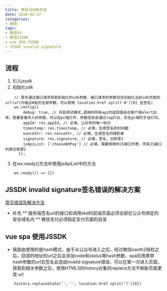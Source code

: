 ```yaml
---
title: 微信JSSDK开发
date: 2018-02-27
categories: 
- 微信
tags:
- 微信h5
- 微信JSSDK
- vue SPA JSSDK
- JSSDK invalid signature
---
```


## 流程
1. 引入jssdk
2. 初始化sdk
```
    // 首先通过接口请求获取初始化的sdk参数，接口请求的参数包含初始化当前sdk页面的url(url为锚点#前的全部参数，可以使用 location.href.split('#')[0] 去签名)
    wx.config({
        debug: true, // 开启调试模式,调用的所有api的返回值会在客户端alert出来，若要查看传入的参数，可以在pc端打开，参数信息会通过log打出，仅在pc端时才会打印。
        appId: res.appId, // 必填，公众号的唯一标识
        timestamp: res.timestamp, // 必填，生成签名的时间戳
        nonceStr: res.nonceStr, // 必填，生成签名的随机串
        signature: res.signature, // 必填，签名，见附录1
        jsApiList: ['chooseWXPay'] // 必填，需要使用的JS接口列表，所有JS接口列表见附录2
      });
```
3. 在wx.ready()方法中使用jsApiList中的方法
```
    wx.ready(() => {})
```

## JSSDK invalid signature签名错误的解决方案
[常见错误及解决方法](https://mp.weixin.qq.com/wiki?t=resource/res_main&id=mp1421141115)

* 补充
** 服务端签名url的接口和调用skd的前端页面必须全部在公众号绑定的安全域名内
** 微信支付必须指定支付页面的目录

## vue spa 使用JSSDK
* 我路由使用的是hash模式，由于从公众号进入之后，经过微信oauth2授权之后，回调的地址的url之后会添加code和status等hash参数，spa应用携带hash参数的url去签名会造成invalid signature错误，可以在第一次进入页面，获取到相关参数之后，使用HTML5的history对象的replace方法不刷新页面更改
url

```
    history.replaceState('', '', location.href.split('?')[0])
```